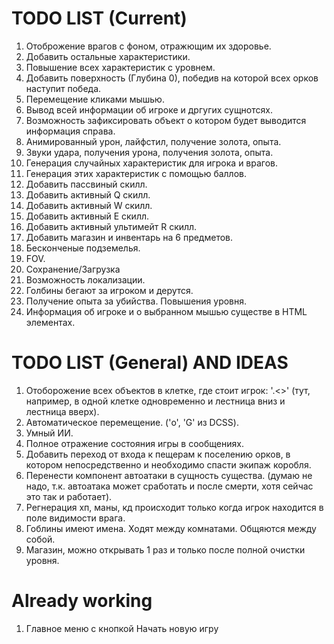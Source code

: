 # TODO LIST (Current)

1. Отоброжение врагов с фоном, отражющим их здоровье.
2. Добавить остальные характеристики.
2. Повышение всех характеристик с уровнем.
3. Добавить поверхность (Глубина 0), победив на которой всех орков наступит победа.
5. Перемещение кликами мышью.
8. Вывод всей информации об игроке и дргугих сущнотсях.
8. Возможность зафиксировать объект о котором будет выводится информация справа.
9. Анимированный урон, лайфстил, получение золота, опыта.
10. Звуки удара, получения урона, получения золота, опыта.
11. Генерация случайных характеристик для игрока и врагов.
12. Генерация этих характеристик с помощью баллов.
13. Добавить пассвиный скилл.
14. Добавить активный Q скилл.
14. Добавить активный W скилл.
14. Добавить активный E скилл.
14. Добавить активный ультимейт R скилл.
15. Добавить магазин и инвентарь на 6 предметов.
1. Бесконченые подземелья.
2. FOV.
3. Сохранение/Загрузка
4. Возможность локализации.
5. Голбины бегают за игроком и дерутся.
6. Получение опыта за убийства. Повышения уровня.
7. Информация об игроке и о выбранном мышью существе в HTML элементах.

# TODO LIST (General) AND IDEAS

1. Отоборожение всех объектов в клетке, где стоит игрок: '.<>' (тут, например, в одной клетке одновременно и лестница вниз и лестница вверх).
2. Автоматическое перемещение. ('o', 'G' из DCSS).
5. Умный ИИ.
7. Полное отражение состояния игры в сообщениях.
8. Добавить переход от входа к пещерам к поселению орков, в котором непосредственно и необходимо спасти экипаж коробля.
5. Перенести компонент автоатаки в сущность существа. (думаю не надо, т.к. автоатака может сработать и после смерти, хотя сейчас это так и работает).
15. Регнерация хп, маны, кд происходит только когда игрок находится в поле видимости врага.
16. Гоблины имеют имена. Ходят между комнатами. Общяются между собой.
17. Магазин, можно открывать 1 раз и только после полной очистки уровня.

# Already working

1. Главное меню с кнопкой Начать новую игру
